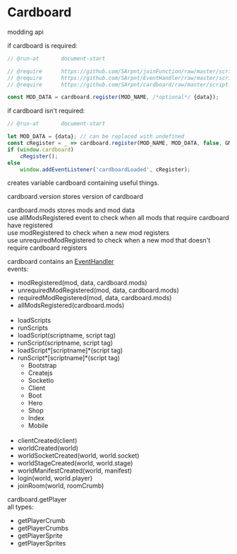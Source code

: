 # Cardboard

modding api

if cardboard is required:
```js
// @run-at       document-start

// @require      https://github.com/SArpnt/joinFunction/raw/master/script.js
// @require      https://github.com/SArpnt/EventHandler/raw/master/script.js
// @require      https://github.com/SArpnt/cardboard/raw/master/script.user.js

const MOD_DATA = cardboard.register(MOD_NAME, /*optional*/ {data});
```

if cardboard isn't required:
```js
// @run-at       document-start

let MOD_DATA = {data}; // can be replaced with undefined
const cRegister = _ => cardboard.register(MOD_NAME, MOD_DATA, false, GM_info);
if (window.cardboard)
	cRegister();
else
	window.addEventListener('cardboardLoaded', cRegister);
```

creates variable cardboard containing useful things.

cardboard.version stores version of cardboard

cardboard.mods stores mods and mod data\
use allModsRegistered event to check when all mods that require cardboard have registered\
use modRegistered to check when a new mod registers\
use unrequiredModRegistered to check when a new mod that doesn't require cardboard registers

cardboard contains an [EventHandler](https://cdn.jsdelivr.net/gh/sarpnt/EventHandler/script.min.js)\
events:
- modRegistered(mod, data, cardboard.mods)
- unrequiredModRegistered(mod, data, cardboard.mods)
- requiredModRegistered(mod, data, cardboard.mods)
- allModsRegistered(cardboard.mods)
<br><br>
- loadScripts
- runScripts
- loadScript(scriptname, script tag)
- runScript(scriptname, script tag)
- loadScript*\[scriptname\]*(script tag)
- runScript*\[scriptname\]*(script tag)
  - Bootstrap
  - Createjs
  - SocketIo
  - Client
  - Boot
  - Hero
  - Shop
  - Index
  - Mobile
<br><br>
- clientCreated(client)
- worldCreated(world)
- worldSocketCreated(world, world.socket)
- worldStageCreated(world, world.stage)
- worldManifestCreated(world, manifest)
- login(world, world.player)
- joinRoom(world, roomCrumb)

cardboard.getPlayer\
all types:
- getPlayerCrumb
- getPlayerCrumbs
- getPlayerSprite
- getPlayerSprites